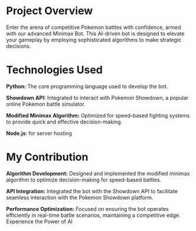 # Project Overview

Enter the arena of competitive Pokemon battles with confidence, armed with our advanced Minimax Bot. This AI-driven bot is designed to elevate your gameplay by employing sophisticated algorithms to make strategic decisions.


# Technologies Used

**Python:** The core programming language used to develop the bot.

**Showdown API:** Integrated to interact with Pokemon Showdown, a popular online Pokemon battle simulator.

**Modified Minimax Algorithm:** Optimized for speed-based fighting systems to provide quick and effective decision-making.

**Node.js**: for server hosting


# My Contribution

**Algorithm Development:** Designed and implemented the modified minimax algorithm to optimize decision-making for speed-based battles.

**API Integration:** Integrated the bot with the Showdown API to facilitate seamless interaction with the Pokemon Showdown platform.

**Performance Optimization:** Focused on ensuring the bot operates efficiently in real-time battle scenarios, maintaining a competitive edge.
Experience the Power of AI

<div>
<youtube embedId="GRp3h89At-o">
</div>